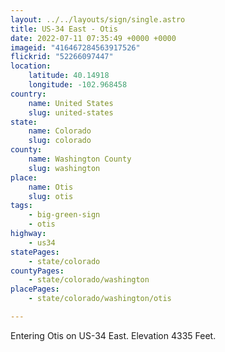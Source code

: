 ```yaml
---
layout: ../../layouts/sign/single.astro
title: US-34 East - Otis
date: 2022-07-11 07:35:49 +0000 +0000
imageid: "416467284563917526"
flickrid: "52266097447"
location:
    latitude: 40.14918
    longitude: -102.968458
country:
    name: United States
    slug: united-states
state:
    name: Colorado
    slug: colorado
county:
    name: Washington County
    slug: washington
place:
    name: Otis
    slug: otis
tags:
    - big-green-sign
    - otis
highway:
    - us34
statePages:
    - state/colorado
countyPages:
    - state/colorado/washington
placePages:
    - state/colorado/washington/otis

---
```

Entering Otis on US-34 East.  Elevation 4335 Feet.